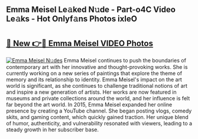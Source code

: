 ## Emma Meisel Le𝚊ked N𝚞de - Part-o4C Video Le𝚊ks - Hot Onlyf𝚊ns Photos ixleO

# <h2><a href="http://ab35653.deff.icu/?id=Emma+Meisel">🔗 New 👉🔴 Emma Meisel VIDEO Photos</a></h2>

[![Emma Meisel N𝚞des](https://i.imgur.com/rIISA9y.gif)](http://ab35653.deff.icu/?id=Emma+Meisel)
Emma Meisel continues to push the boundaries of contemporary art with her innovative and thought-provoking works. She is currently working on a new series of paintings that explore the theme of memory and its relationship to identity. Emma Meisel's impact on the art world is significant, as she continues to challenge traditional notions of art and inspire a new generation of artists. Her works are now featured in museums and private collections around the world, and her influence is felt far beyond the art world. In 2015, Emma Meisel expanded her online presence by creating a YouTube channel. She began posting vlogs, comedy skits, and gaming content, which quickly gained traction. Her unique blend of humor, authenticity, and vulnerability resonated with viewers, leading to a steady growth in her subscriber base.
